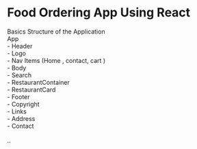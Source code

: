 # Food Ordering App Using React


Basics Structure of the Application 
<br/>
App <br/>
    - Header <br/>
        - Logo <br/>
        - Nav Items (Home , contact, cart )<br/>
    - Body <br/>
        - Search<br/>
        - RestaurantContainer <br/>
            - RestaurantCard <br/>
    - Footer <br/>
        - Copyright <br/>
        - Links <br/>
        - Address <br/>
        - Contact <br/>
<br/>
..
